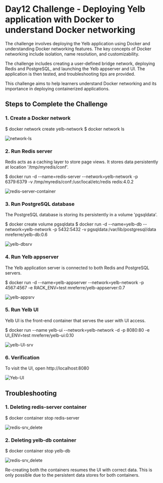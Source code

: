 # Day12 Challenge - Deploying Yelb application with Docker to understand Docker networking

The challenge involves deploying the Yelb application using Docker and understanding Docker networking features.
The key concepts of Docker networking include isolation, name resolution, and customizability.

The challenge includes creating a user-defined bridge network, deploying Redis and PostgreSQL, and launching the Yelb appserver and UI. The application is then tested, and troubleshooting tips are provided.

This challenge aims to help learners understand Docker networking and its importance in deploying containerized applications.

## Steps to Complete the Challenge

### 1. Create a Docker network

$ docker network create yelb-network
$ docker network ls

![network-ls](https://github.com/user-attachments/assets/54e616a0-4e7f-4be4-b86e-f3a401644c6a)

### 2. Run Redis server
Redis acts as a caching layer to store page views. It stores data persistently at location '/tmp/myredis/conf'.

$ docker run -d --name=redis-server --network=yelb-network -p 6379:6379 -v /tmp/myredis/conf:/usr/local/etc/redis redis:4.0.2

![redis-server-container](https://github.com/user-attachments/assets/0ea35ef2-4643-4ef8-874b-1b37e320a724)

### 3. Run PostgreSQL database
The PostgreSQL database is storing its persistently in a volume 'pgsqldata'.

$ docker create volume pgsqldata
$ docker run -d --name=yelb-db --network=yelb-network -p 5432:5432 -v pgsqldata:/var/lib/postgresql/data mreferre/yelb-db:0.6

![yelb-dbsrv](https://github.com/user-attachments/assets/5d798ddd-e19d-483b-830d-013259d8e649)

### 4. Run Yelb appserver
The Yelb application server is connected to both Redis and PostgreSQL servers.

$ docker run -d --name=yelb-appserver --network=yelb-network -p 4567:4567 -e RACK_ENV=test mreferre/yelb-appserver:0.7

![yelb-appsrv](https://github.com/user-attachments/assets/17d14038-68d5-4946-a09d-095521cd38f9)

### 5. Run Yelb UI
Yelb UI is the front-end container that serves the user with UI access.

$ docker run --name yelb-ui --network=yelb-network -d -p 8080:80 -e UI_ENV=test mreferre/yelb-ui:0.10

![yelb-UI-srv](https://github.com/user-attachments/assets/31d709d5-58b4-4756-b595-0f0cc2a291cd)

### 6. Verification

To visit the UI, open http://localhost:8080

![Yeb-UI](https://github.com/user-attachments/assets/15d5aeae-5eee-4e8a-96ee-2b4bf36f2f31)

## Troubleshooting

### 1. Deleting redis-server container

$ docker container stop redis-server

![redis-srv_delete](https://github.com/user-attachments/assets/fa619a71-920a-47cb-af47-976cc6a54d17)

### 2. Deleting yelb-db container

$ docker container stop yelb-db

![redis-srv_delete](https://github.com/user-attachments/assets/12dc468e-2dfa-4ca5-b144-10faf4804644)

Re-creating both the containers resumes the UI with correct data. This is only possible due to the persistent data stores for both containers.


